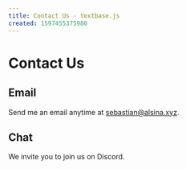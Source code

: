 ```yaml
---
title: Contact Us - textbase.js
created: 1597455375980
---
```


# Contact Us

## Email

Send me an email anytime at [sebastian@alsina.xyz](mailto:sebastian@alsina.xyz).

## Chat

We invite you to join us on Discord.
